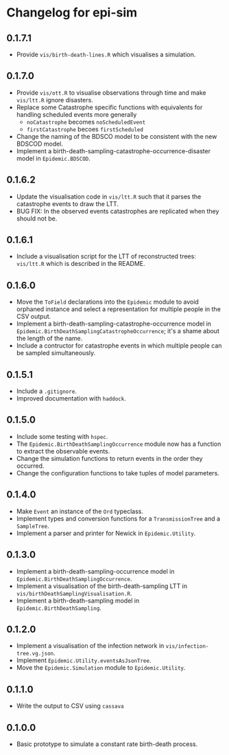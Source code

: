 # Changelog for epi-sim

## 0.1.7.1

- Provide `vis/birth-death-lines.R` which visualises a simulation.

## 0.1.7.0

- Provide `vis/ott.R` to visualise observations through time and make `vis/ltt.R` ignore disasters.
- Replace some Catastrophe specific functions with equivalents for handling scheduled events more generally
  + `noCatastrophe` becomes `noScheduledEvent`
  + `firstCatastrophe` becoes `firstScheduled`
- Change the naming of the BDSCO model to be consistent with the new BDSCOD model.
- Implement a birth-death-sampling-catastrophe-occurrence-disaster model in `Epidemic.BDSCOD`.

## 0.1.6.2

- Update the visualisation code in `vis/ltt.R` such that it parses the catastrophe events to draw the LTT.
- BUG FIX: In the observed events catastrophes are replicated when they should not be.

## 0.1.6.1

- Include a visualisation script for the LTT of reconstructed trees: `vis/ltt.R` which is described in the README.

## 0.1.6.0

- Move the `ToField` declarations into the `Epidemic` module to avoid orphaned instance and select a representation for multiple people in the CSV output.
- Implement a birth-death-sampling-catastrophe-occurrence model in `Epidemic.BirthDeathSamplingCatastropheOccurrence`; it's a shame about the length of the name.
- Include a contructor for catastrophe events in which multiple people can be sampled simultaneously.

## 0.1.5.1

- Include a `.gitignore`.
- Improved documentation with `haddock`.

## 0.1.5.0

- Include some testing with `hspec`.
- The `Epidemic.BirthDeathSamplingOccurrence` module now has a function to extract the observable events.
- Change the simulation functions to return events in the order they occurred.
- Change the configuration functions to take tuples of model parameters.

## 0.1.4.0

- Make `Event` an instance of the `Ord` typeclass.
- Implement types and conversion functions for a `TransmissionTree` and a `SampleTree`.
- Implement a parser and printer for Newick in `Epidemic.Utility`.

## 0.1.3.0

- Implement a birth-death-sampling-occurrence model in `Epidemic.BirthDeathSamplingOccurrence`.
- Implement a visualisation of the birth-death-sampling LTT in `vis/birthDeathSamplingVisualisation.R`.
- Implement a birth-death-sampling model in `Epidemic.BirthDeathSampling`.

## 0.1.2.0

- Implement a visualisation of the infection network in `vis/infection-tree.vg.json`.
- Implement `Epidemic.Utility.eventsAsJsonTree`.
- Move the `Epidemic.Simulation` module to `Epidemic.Utility`.

## 0.1.1.0

- Write the output to CSV using `cassava`

## 0.1.0.0

- Basic prototype to simulate a constant rate birth-death process.
